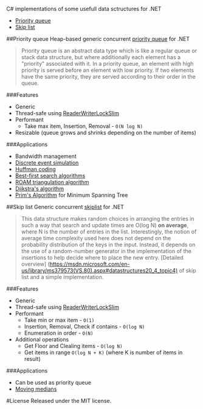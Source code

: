 C# implementations of some usefull data sctructures for .NET
 - [Priority queue](##ConcurrentPriorityQueue)
 - [Skip list](##SkipList)


##Priority queue
Heap-based generic concurrent [priority queue](http://en.wikipedia.org/wiki/Priority_queue) for .NET

>Priority queue is an abstract data type which is like a regular queue or 
>stack data structure, but where additionally each element has a "priority" 
>associated with it. In a priority queue, an element with high priority is 
>served before an element with low priority. If two elements have the same 
>priority, they are served according to their order in the queue.

###Features
- Generic
- Thread-safe using [ReaderWriterLockSlim](https://msdn.microsoft.com/en-us/library/system.threading.readerwriterlockslim(v=vs.110).aspx)
- Performant
    - Take max item, Insertion, Removal - `O(N log N)`
- Resizable (queue grows and shrinks depending on the number of items)

###Applications

- Bandwidth management
- [Discrete event simulation](http://en.wikipedia.org/wiki/Discrete_event_simulation)
- [Huffman coding](http://en.wikipedia.org/wiki/Huffman_coding)
- [Best-first search algorithms](http://en.wikipedia.org/wiki/Best-first_search)
- [ROAM triangulation algorithm](http://en.wikipedia.org/wiki/ROAM)
- [Dijkstra's algorithm](http://en.wikipedia.org/wiki/Dijkstra%27s_algorithm)
- [Prim's Algorithm](http://en.wikipedia.org/wiki/Prim%27s_algorithm) for Minimum Spanning Tree

##Skip list
Generic concurrent [skiplist](https://en.wikipedia.org/wiki/Skip_list) for .NET

>This data structure makes random choices in arranging the entries in such
>a way that search and update times are O(log N) **on average**, where N is the number
>of entries in the list. Interestingly, the notion of average time complexity
>used here does not depend on the probability distribution of the keys in the input.
>Instead, it depends on the use of a random-number generator in the implementation
>of the insertions to help decide where to place the new entry.
>[Detailed overview] (https://msdn.microsoft.com/en-us/library/ms379573(VS.80).aspx#datastructures20_4_topic4) of skip list and a simple implementation.

###Features
 - Generic
 - Thread-safe using [ReaderWriterLockSlim](https://msdn.microsoft.com/en-us/library/system.threading.readerwriterlockslim(v=vs.110).aspx)
 - Performant
    - Take min or max item - `O(1)`
    - Insertion, Removal, Check if contains - `O(log N)`
    - Enumeration in order - `O(N)`
 - Additional operations
    - Get Floor and Clealing items - `O(log N)`
    - Get items in range `O(log N + K)` (where K is number of items in result)

###Applications

- Can be used as priority queue
- [Moving medians](https://en.wikipedia.org/wiki/Moving_average#Moving_median)

#License
Released under the MIT license.